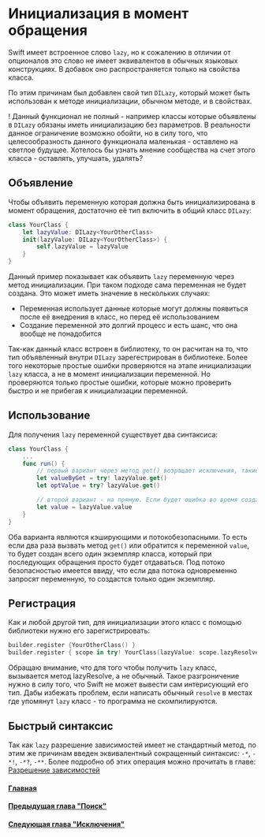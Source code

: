 # Инициализация в момент обращения

Swift имеет встроенное слово `lazy`, но к сожалению в отличии от опционалов это слово не имеет эквивалентов в обычных языковых конструкциях. В добавок оно распространяется только на свойства класса.

По этим причинам был добавлен свой тип `DILazy`, который может быть использован к методе инициализации, обычном методе, и в свойствах.

! Данный функционал не полный - например классы которые объявлены в `DILazy` обязаны иметь инициализацию без параметров. В реальности данное ограничение возможно обойти, но в силу того, что целесообразность данного функционала маленькая - оставлено на светлое будущее. Хотелось бы узнать мнение сообщества на счет этого класса - оставлять, улучшать, удалять?

## Объявление
Чтобы объявить переменную которая должна быть инициализирована в момент обращения, достаточно её тип включить в общий класс `DILazy`:
```Swift
class YourClass {
	let lazyValue: DILazy<YourOtherClass>
	init(lazyValue: DILazy<YourOtherClass>) {
		self.lazyValue = lazyValue
	}
}
```
Данный пример показывает как объявить `lazy` переменную через метод инициализации. При таком подходе сама переменная не будет создана. Это может иметь значение в нескольких случаях:
* Переменная использует данные которые могут должны появиться после её внедрения в класс, но перед её использованием
* Создание переменной это долгий процесс и есть шанс, что она вообще не понадобится

Так-как данный класс встроен в библиотеку, то он расчитан на то, что тип объявленный внутри `DILazy` зарегестрирован в библиотеке. Более того некоторые простые ошибки проверяются на этапе инициализации `lazy` класса, а не в момент инициализации переменной. Но проверяются только простые ошибки, которые можно проверить быстро и не прибегая к инициализации переменной.

## Использование
Для получения `lazy` переменной существует два синтаксиса:
```Swift
class YourClass {
	...
	func run() {
		// первый вариант через метод get() возращает исключения, такиеже как и при обычной инициализации
		let valueByGet = try! lazyValue.get()
		let optValue = try? lazyValue.get()

		// второй вариант - на прямую. Если будет ошибка во время создания то программа упадет с описанием ошибки
		let value = lazyValue.value
	}
}
```

Оба варианта являются кэширующими и потокобезопасными. То есть если два раза вызвать метод `get()` или обратится к переменной `value`, то будет создан всего один экземпляр класса, который при последующих обращения просто будет отдаваться.
Под потоко безопасностью имеется ввиду, что если два потока одновременно запросят переменную, то создастся только один экземпляр.

## Регистрация
Как и любой другой тип, для инициализации этого класс с помощью библиотеки нужно его зарегистрировать:
```Swift
builder.register {YourOtherClass() }
builder.register { scope in try! YourClass(lazyValue: scope.lazyResolve()) }
```
Обращаю внимание, что для того чтобы получить `lazy` класс, вызывается метод lazyResolve, а не обычный. Такое разгроничение нужно в силу того, что Swift не может вывести сам интерисующий его тип. Дабы избежать проблем, если написать обычный `resolve` в местах где упомянут `lazy` класс - то программа не скомпилируются.

## Быстрый синтаксис
Так как `lazy` разрешение зависимостей имеет не стандартный метод, по этим же причинам введен эквивалентный сокращенный синтаксис: `-*`, `-*!`, `-*?`, `-**`. Более подробно об этих операция можно прочитать в главе: [Разрешение зависимостей](resolve.md)


#### [Главная](main.md)
#### [Предыдущая глава "Поиск"](scan.md)
#### [Следующая глава "Исключения"](errors.md)
